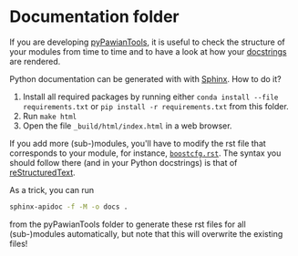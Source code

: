 # Documentation folder

If you are developing [pyPawianTools](../), it is useful to check the structure of your modules from time to time and to have a look at how your [docstrings](https://www.python.org/dev/peps/pep-0257/#what-is-a-docstring) are rendered.

Python documentation can be generated with with [Sphinx](https://www.sphinx-doc.org/). How to do it?

1. Install all required packages by running either `conda install --file requirements.txt` or `pip install -r requirements.txt` from this folder.
2. Run `make html`
3. Open the file `_build/html/index.html` in a web browser.

If you add more (sub-)modules, you'll have to modify the rst file that corresponds to your module, for instance, [`boostcfg.rst`](./boostcfg.rst). The syntax you should follow there (and in your Python docstrings) is that of [reStructuredText](https://docutils.sourceforge.io/docs/ref/rst/introduction.html).

As a trick, you can run
```bash
sphinx-apidoc -f -M -o docs .
```
from the pyPawianTools folder to generate these rst files for all (sub-)modules automatically, but note that this will overwrite the existing files!